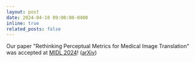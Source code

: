 ```yaml
---
layout: post
date: 2024-04-10 09:00:00-0400
inline: true
related_posts: false
---
```


Our paper "Rethinking Perceptual Metrics for Medical Image Translation" was accepted at [MIDL 2024](https://2024.midl.io/)! ([arXiv](https://arxiv.org/abs/2404.07318))